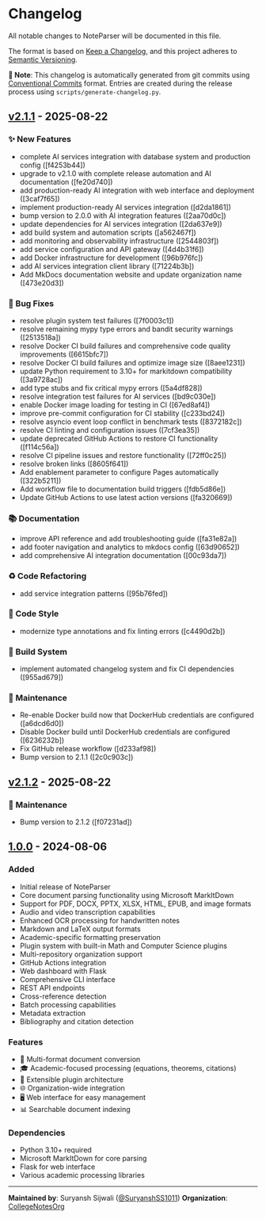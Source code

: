 # Changelog

All notable changes to NoteParser will be documented in this file.

The format is based on [Keep a Changelog](https://keepachangelog.com/en/1.0.0/),
and this project adheres to [Semantic Versioning](https://semver.org/spec/v2.0.0.html).

**📝 Note**: This changelog is automatically generated from git commits using [Conventional Commits](https://conventionalcommits.org/) format.
Entries are created during the release process using `scripts/generate-changelog.py`.

## [v2.1.1] - 2025-08-22

### ✨ New Features

- complete AI services integration with database system and production config ([f4253b44])
- upgrade to v2.1.0 with complete release automation and AI documentation ([fe20d740])
- add production-ready AI integration with web interface and deployment ([3caf7f65])
- implement production-ready AI services integration ([d2da1861])
- bump version to 2.0.0 with AI integration features ([2aa70d0c])
- update dependencies for AI services integration ([2da637e9])
- add build system and automation scripts ([a562467f])
- add monitoring and observability infrastructure ([2544803f])
- add service configuration and API gateway ([4d4b31f6])
- add Docker infrastructure for development ([96b976fc])
- add AI services integration client library ([71224b3b])
- Add MkDocs documentation website and update organization name ([473e20d3])

### 🐛 Bug Fixes

- resolve plugin system test failures ([7f0003c1])
- resolve remaining mypy type errors and bandit security warnings ([2513518a])
- resolve Docker CI build failures and comprehensive code quality improvements ([6615bfc7])
- resolve Docker CI build failures and optimize image size ([8aee1231])
- update Python requirement to 3.10+ for markitdown compatibility ([3a9728ac])
- add type stubs and fix critical mypy errors ([5a4df828])
- resolve integration test failures for AI services ([bd9c030e])
- enable Docker image loading for testing in CI ([67ed8af4])
- improve pre-commit configuration for CI stability ([c233bd24])
- resolve asyncio event loop conflict in benchmark tests ([8372182c])
- resolve CI linting and configuration issues ([7cf3ea35])
- update deprecated GitHub Actions to restore CI functionality ([f114c56a])
- resolve CI pipeline issues and restore functionality ([72ff0c25])
- resolve broken links ([8605f641])
- Add enablement parameter to configure Pages automatically ([322b5211])
- Add workflow file to documentation build triggers ([fdb5d86e])
- Update GitHub Actions to use latest action versions ([fa320669])

### 📚 Documentation

- improve API reference and add troubleshooting guide ([fa31e82a])
- add footer navigation and analytics to mkdocs config ([63d90652])
- add comprehensive AI integration documentation ([00c93da7])

### ♻️ Code Refactoring

- add service integration patterns ([95b76fed])

### 🎨 Code Style

- modernize type annotations and fix linting errors ([c4490d2b])

### 🔨 Build System

- implement automated changelog system and fix CI dependencies ([955ad679])

### 🔧 Maintenance

- Re-enable Docker build now that DockerHub credentials are configured ([a6dcd6d0])
- Disable Docker build until DockerHub credentials are configured ([6236232b])
- Fix GitHub release workflow ([d233af98])
- Bump version to 2.1.1 ([2c0c903c])

[v2.1.1]: https://github.com/CollegeNotesOrg/noteparser/compare/v1.0.0...v2.1.1

## [v2.1.2] - 2025-08-22

### 🔧 Maintenance

- Bump version to 2.1.2 ([f07231ad])

[v2.1.2]: https://github.com/CollegeNotesOrg/noteparser/compare/v2.1.1...v2.1.2

## [1.0.0] - 2024-08-06

### Added
- Initial release of NoteParser
- Core document parsing functionality using Microsoft MarkItDown
- Support for PDF, DOCX, PPTX, XLSX, HTML, EPUB, and image formats
- Audio and video transcription capabilities
- Enhanced OCR processing for handwritten notes
- Markdown and LaTeX output formats
- Academic-specific formatting preservation
- Plugin system with built-in Math and Computer Science plugins
- Multi-repository organization support
- GitHub Actions integration
- Web dashboard with Flask
- Comprehensive CLI interface
- REST API endpoints
- Cross-reference detection
- Batch processing capabilities
- Metadata extraction
- Bibliography and citation detection

### Features
- 🔄 Multi-format document conversion
- 🎓 Academic-focused processing (equations, theorems, citations)
- 🔌 Extensible plugin architecture
- 🌐 Organization-wide integration
- 🖥️ Web interface for easy management
- 📊 Searchable document indexing

### Dependencies
- Python 3.10+ required
- Microsoft MarkItDown for core parsing
- Flask for web interface
- Various academic processing libraries

[1.0.0]: https://github.com/CollegeNotesOrg/noteparser/releases/tag/v1.0.0

---

**Maintained by**: Suryansh Sijwali ([@SuryanshSS1011](https://github.com/SuryanshSS1011))
**Organization**: [CollegeNotesOrg](https://github.com/CollegeNotesOrg)
